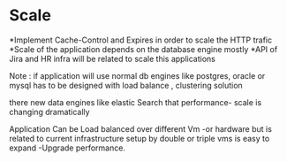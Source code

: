 # Scale

*Implement  Cache-Control and Expires in order to scale the HTTP trafic
*Scale of the application depends on the database engine mostly
*API of Jira and HR infra will be related to scale this applications

Note : 
if application will use normal db engines  like postgres, oracle or mysql has to be designed with load balance , clustering solution

there new data engines like elastic Search that performance- scale is changing dramatically 

Application Can be Load balanced over different Vm -or hardware but is related to current infrastructure setup
by double or triple vms is easy to expand -Upgrade performance.

 


